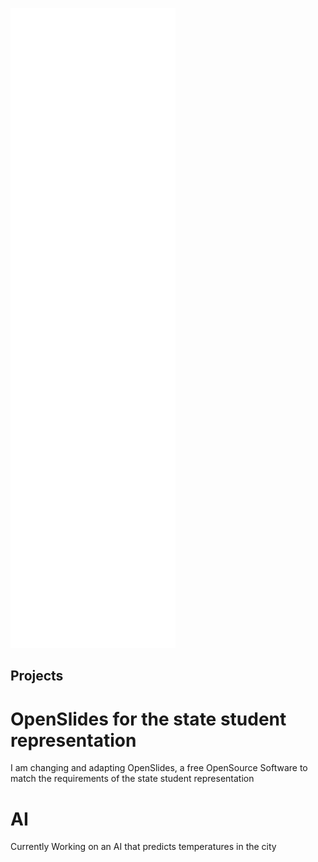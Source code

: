 <img src="./github-metrics.svg"></img>

## Projects
# OpenSlides for the state student representation
I am changing and adapting OpenSlides, a free OpenSource Software to match the requirements of the state student representation

# AI
Currently Working on an AI that predicts temperatures in the city
